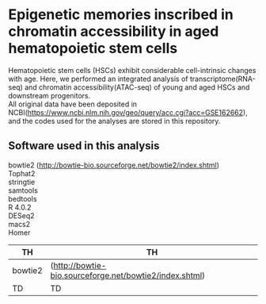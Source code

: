 # Epigenetic memories inscribed in chromatin accessibility in aged hematopoietic stem cells
Hematopoietic stem cells (HSCs) exhibit considerable cell-intrinsic changes with age. Here, we performed an integrated analysis of transcriptome(RNA-seq) and chromatin accessibility(ATAC-seq) of young and aged HSCs and downstream progenitors.  
All original data have been deposited in NCBI(https://www.ncbi.nlm.nih.gov/geo/query/acc.cgi?acc=GSE162662), and the codes used for the analyses are stored in this repository.

## Software used in this analysis
bowtie2 (http://bowtie-bio.sourceforge.net/bowtie2/index.shtml)   
Tophat2  
stringtie  
samtools  
bedtools  
R 4.0.2  
DESeq2  
macs2  
Homer  

|  TH  |  TH  |
| ---- | ---- |
|  bowtie2  |  (http://bowtie-bio.sourceforge.net/bowtie2/index.shtml)  |
|  TD  |  TD  |
